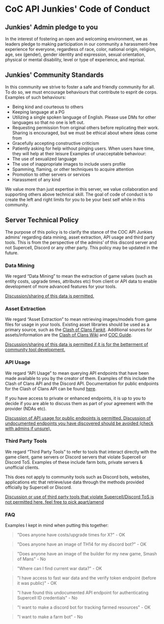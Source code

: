 # CoC API Junkies' Code of Conduct
## Junkies' Admin pledge to you 
In the interest of fostering an open and welcoming environment, we as
leaders pledge to making participation in our community a 
harassment-free experience for everyone, regardless of race, color, national origin,
religion, age, sex (gender), gender identity and expression, sexual orientation, 
physical or mental disability, level or type of experience, and reprisal.

## Junkies' Community Standards
In this community we strive to foster a safe and friendly community for all. To do so,
we must encourage behaviours that contribute to esprit de corps. Examples of such behaviours:
- Being kind and courteous to others
- Keeping language at a PG
- Utilizing a single spoken language of English. Please use DMs for other languages so that
no one is left out.
- Requesting permission from original others before replicating their work. Sharing is 
encouraged, but we must be ethical about where ideas come from
-  Gracefully accepting constructive criticism
- Patiently asking for help without pinging users. When users have time, they will help at their 
leisure 
Examples of unacceptable behaviour:
- The use of sexualized language 
- The use of inappropriate images to include users profile
- Spamming, flaming, or other techniques to acquire attention
- Promotion to other servers or services
- Harassment of any kind

We value more than just expertise in this server, we value collaboration and supporting others above
technical skill. The goal of code of conduct is to create the left and right limits for you to be 
your best self while in this community.

## Server Technical Policy
The purpose of this policy is to clarify the stance of the COC API Junkies admins’ regarding 
data mining, asset extraction, API usage and third party tools. This is from the 
perspective of the admins’ of this discord server and not Supercell, Discord or any 
other party. This policy may be updated in the future.

### Data Mining
We regard “Data Mining” to mean the extraction of game values (such as entity costs, 
upgrade times, attributes etc) from client or API data to enable development of more 
advanced features for your tools.

<u>Discussion/sharing of this data is permitted.</u>

### Asset Extraction
We regard “Asset Extraction” to mean retrieving images/models from game files for 
usage in your tools.  Existing asset libraries should be used as a primary source, 
such as the [Clash of Clans Fankit](http://supr.cl/ClashFanKit).  Additional sources for 
assets/information are the [Clash of Clans Wiki](https://clashofclans.fandom.com/) and [COC 
Guide](https://coc.guide/).

<u>Discussion/sharing of this data is permitted if it is for the betterment of community tool development.</u>

### API Usage
We regard “API Usage” to mean querying API endpoints that have been made available to 
you by the creator of them.  Examples of this include the Clash of Clans API and the 
Discord API.  Documentation for public endpoints for the Clash of Clans API can be found 
[here](https://developer.clashofclans.com/).

If you have access to private or enhanced endpoints, it is up to you to decide if you are 
able to discuss them as part of your agreement with the provider (NDAs etc).

<u>Discussion of API usage for public endpoints is permitted. Discussion of 
undocumented endpoints you have discovered should be avoided (check with admins if unsure).</u>

### Third Party Tools
We regard “Third Party Tools” to refer to tools that interact directly with the game 
client, game servers or Discord servers that violate Supercell or Discord ToS.  Examples 
of these include farm bots, private servers & unofficial clients.

This does not apply to community tools such as Discord bots, websites, applications 
etc that retrieve/use data through the methods provided officially by Supercell or Discord.

<ins>Discussion or use of third party tools that violate Supercell/Discord ToS is not permitted here.
feel free to pick apart/amend</ins>

### FAQ
Examples I kept in mind when putting this together:

> "Does anyone have costs/upgrade times for X?" - OK

> "Does anyone have an image of TH14 for my discord bot?" - OK

> "Does anyone have an image of the builder for my new game, Smash of Mans" - No

> "Where can I find current war data?" - OK

> "I have access to fast war data and the verify token endpoint (before it was public)" - OK

> "I have found this undocumented API endpoint for authenticating Supercell ID credentials" - No 

> "I want to make a discord bot for tracking farmed resources" - OK

> "I want to make a farm bot" - No
